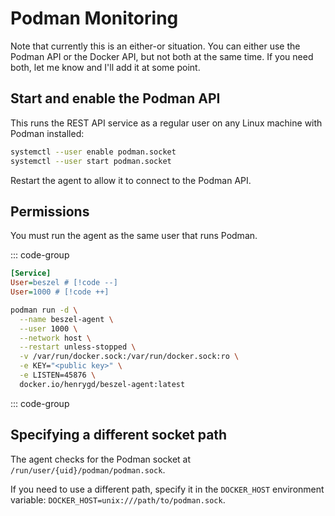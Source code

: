 # Podman Monitoring

Note that currently this is an either-or situation. You can either use the Podman API or the Docker API, but not both at the same time. If you need both, let me know and I'll add it at some point.

## Start and enable the Podman API

This runs the REST API service as a regular user on any Linux machine with Podman installed:

```bash
systemctl --user enable podman.socket
systemctl --user start podman.socket
```

Restart the agent to allow it to connect to the Podman API.

## Permissions

You must run the agent as the same user that runs Podman.

::: code-group

```ini [beszel-agent.service]
[Service]
User=beszel # [!code --]
User=1000 # [!code ++]
```

```bash [podman run]
podman run -d \
  --name beszel-agent \
  --user 1000 \
  --network host \
  --restart unless-stopped \
  -v /var/run/docker.sock:/var/run/docker.sock:ro \
  -e KEY="<public key>" \
  -e LISTEN=45876 \
  docker.io/henrygd/beszel-agent:latest
```

::: code-group

## Specifying a different socket path

The agent checks for the Podman socket at `/run/user/{uid}/podman/podman.sock`.

If you need to use a different path, specify it in the `DOCKER_HOST` environment variable: `DOCKER_HOST=unix:///path/to/podman.sock`.
